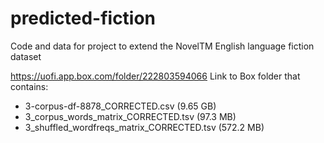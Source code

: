 # predicted-fiction
Code and data for project to extend the NovelTM English language fiction dataset

https://uofi.app.box.com/folder/222803594066 
Link to Box folder that contains:
* 3-corpus-df-8878_CORRECTED.csv (9.65 GB)
* 3_corpus_words_matrix_CORRECTED.tsv (97.3 MB)
* 3_shuffled_wordfreqs_matrix_CORRECTED.tsv (572.2 MB)
